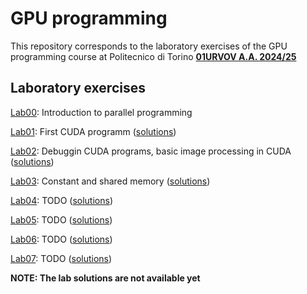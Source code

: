 # GPU programming

This repository corresponds to the laboratory exercises of the GPU programming course at Politecnico di Torino **[01URVOV A.A. 2024/25](https://didattica.polito.it/pls/portal30/gap.pkg_guide.viewGap?p_cod_ins=01URVOV&p_a_acc=2025&p_header=S&p_lang=IT&multi=N)**

## Laboratory exercises

[Lab00](Lab00/README.md): Introduction to parallel programming 

[Lab01](Lab01/README.md): First CUDA programm ([solutions](Lab01/solutions/))

[Lab02](Lab02/README.md): Debuggin CUDA programs, basic image processing in CUDA ([solutions](Lab02/solutions/))

[Lab03](Lab03/README.md): Constant and shared memory ([solutions](/README.md))

[Lab04](Lab04/README.md): TODO ([solutions](/README.md))

[Lab05](Lab05/README.md): TODO ([solutions](/README.md))

[Lab06](Lab06/README.md): TODO ([solutions](/README.md))

[Lab07](Lab07/README.md): TODO ([solutions](/README.md))

**NOTE: The lab solutions are not available yet** 